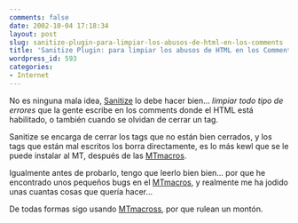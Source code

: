 ```yaml
---
comments: false
date: 2002-10-04 17:18:34
layout: post
slug: sanitize-plugin-para-limpiar-los-abusos-de-html-en-los-comments
title: 'Sanitize Plugin: para limpiar los abusos de HTML en los Comments.'
wordpress_id: 593
categories:
- Internet
---
```


No es ninguna mala idea, [Sanitize](http://www.bradchoate.com/past/mtsanitize.php) lo debe hacer bien… _limpiar todo tipo de errores_ que la gente escribe en los comments donde el HTML está habilitado, o también cuando se olvidan de cerrar un tag.





Sanitize se encarga de cerrar los tags que no están bien cerrados, y los tags que están mal escritos los borra directamente, es lo más kewl que se le puede instalar al MT, después de las [MTmacros](http://www.minid.net/archives/000682.php).





Igualmente antes de probarlo, tengo que leerlo bien bien… por que he encontrado unos pequeños bugs en el [MTmacros](http://www.bradchoate.com/past/mtmacros.php), y realmente me ha jodido unas cuantas cosas que quería hacer… 





De todas formas sigo usando [MTmacross](http://www.bradchoate.com/past/mtmacros.php), por que rulean un montón.




 
